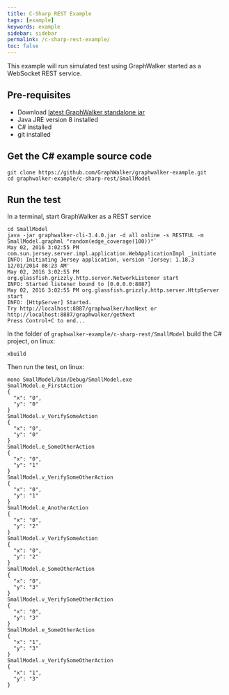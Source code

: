 ```yaml
---
title: C-Sharp REST Example
tags: [example]
keywords: example
sidebar: sidebar
permalink: /c-sharp-rest-example/
toc: false
---
```



This example will run simulated test using GraphWalker started as a WebSocket REST service.

## Pre-requisites

* Download [latest GraphWalker standalone jar](http://graphwalker.github.io/content/archive/graphwalker-cli-3.4.0.jar) 
* Java JRE version 8 installed
* C# installed
* git installed

## Get the C# example source code

```
git clone https://github.com/GraphWalker/graphwalker-example.git
cd graphwalker-example/c-sharp-rest/SmallModel
```

## Run the test

In a terminal, start GraphWalker as a REST service

```
cd SmallModel
java -jar graphwalker-cli-3.4.0.jar -d all online -s RESTFUL -m SmallModel.graphml "random(edge_coverage(100))"`
May 02, 2016 3:02:55 PM com.sun.jersey.server.impl.application.WebApplicationImpl _initiate
INFO: Initiating Jersey application, version 'Jersey: 1.18.3 12/01/2014 08:23 AM'
May 02, 2016 3:02:55 PM org.glassfish.grizzly.http.server.NetworkListener start
INFO: Started listener bound to [0.0.0.0:8887]
May 02, 2016 3:02:55 PM org.glassfish.grizzly.http.server.HttpServer start
INFO: [HttpServer] Started.
Try http://localhost:8887/graphwalker/hasNext or http://localhost:8887/graphwalker/getNext
Press Control+C to end...
```

In the folder of `graphwalker-example/c-sharp-rest/SmallModel` build the C# project, on linux:

```
xbuild
```

Then run the test, on linux:

```
mono SmallModel/bin/Debug/SmallModel.exe
SmallModel.e_FirstAction
{
  "x": "0",
  "y": "0"
}
SmallModel.v_VerifySomeAction
{
  "x": "0",
  "y": "0"
}
SmallModel.e_SomeOtherAction
{
  "x": "0",
  "y": "1"
}
SmallModel.v_VerifySomeOtherAction
{
  "x": "0",
  "y": "1"
}
SmallModel.e_AnotherAction
{
  "x": "0",
  "y": "2"
}
SmallModel.v_VerifySomeAction
{
  "x": "0",
  "y": "2"
}
SmallModel.e_SomeOtherAction
{
  "x": "0",
  "y": "3"
}
SmallModel.v_VerifySomeOtherAction
{
  "x": "0",
  "y": "3"
}
SmallModel.e_SomeOtherAction
{
  "x": "1",
  "y": "3"
}
SmallModel.v_VerifySomeOtherAction
{
  "x": "1",
  "y": "3"
}
```

